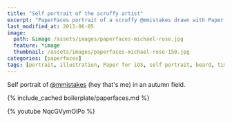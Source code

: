```yaml
---
title: "Self portrait of the scruffy artist"
excerpt: "PaperFaces portrait of a scruffy @mmistakes drawn with Paper for iOS on an iPad."
last_modified_at: 2013-06-05
image: 
  path: &image /assets/images/paperfaces-michael-rose.jpg 
  feature: *image
  thumbnail: /assets/images/paperfaces-michael-rose-150.jpg
categories: [paperfaces]
tags: [portrait, illustration, Paper for iOS, self portrait, beard, time lapse]
---
```


Self portrait of [@mmistakes](https://twitter.com/mmistakes) (hey that's me) in an autumn field.

{% include_cached boilerplate/paperfaces.md %}

{% youtube NqcGVymOiPo %}
